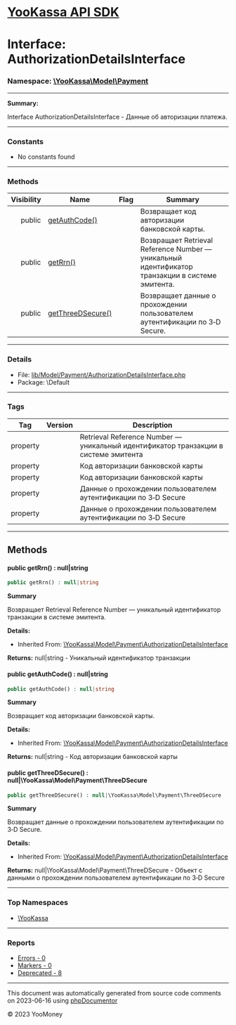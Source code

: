 # [YooKassa API SDK](../home.md)

# Interface: AuthorizationDetailsInterface
### Namespace: [\YooKassa\Model\Payment](../namespaces/yookassa-model-payment.md)
---
**Summary:**

Interface AuthorizationDetailsInterface - Данные об авторизации платежа.

---
### Constants
* No constants found

---
### Methods
| Visibility | Name | Flag | Summary |
| ----------:| ---- | ---- | ------- |
| public | [getAuthCode()](../classes/YooKassa-Model-Payment-AuthorizationDetailsInterface.md#method_getAuthCode) |  | Возвращает код авторизации банковской карты. |
| public | [getRrn()](../classes/YooKassa-Model-Payment-AuthorizationDetailsInterface.md#method_getRrn) |  | Возвращает Retrieval Reference Number — уникальный идентификатор транзакции в системе эмитента. |
| public | [getThreeDSecure()](../classes/YooKassa-Model-Payment-AuthorizationDetailsInterface.md#method_getThreeDSecure) |  | Возвращает данные о прохождении пользователем аутентификации по 3‑D Secure. |

---
### Details
* File: [lib/Model/Payment/AuthorizationDetailsInterface.php](../../lib/Model/Payment/AuthorizationDetailsInterface.php)
* Package: \Default

---
### Tags
| Tag | Version | Description |
| --- | ------- | ----------- |
| property |  | Retrieval Reference Number — уникальный идентификатор транзакции в системе эмитента |
| property |  | Код авторизации банковской карты |
| property |  | Код авторизации банковской карты |
| property |  | Данные о прохождении пользователем аутентификации по 3‑D Secure |
| property |  | Данные о прохождении пользователем аутентификации по 3‑D Secure |

---
## Methods
<a name="method_getRrn" class="anchor"></a>
#### public getRrn() : null|string

```php
public getRrn() : null|string
```

**Summary**

Возвращает Retrieval Reference Number — уникальный идентификатор транзакции в системе эмитента.

**Details:**
* Inherited From: [\YooKassa\Model\Payment\AuthorizationDetailsInterface](../classes/YooKassa-Model-Payment-AuthorizationDetailsInterface.md)

**Returns:** null|string - Уникальный идентификатор транзакции


<a name="method_getAuthCode" class="anchor"></a>
#### public getAuthCode() : null|string

```php
public getAuthCode() : null|string
```

**Summary**

Возвращает код авторизации банковской карты.

**Details:**
* Inherited From: [\YooKassa\Model\Payment\AuthorizationDetailsInterface](../classes/YooKassa-Model-Payment-AuthorizationDetailsInterface.md)

**Returns:** null|string - Код авторизации банковской карты


<a name="method_getThreeDSecure" class="anchor"></a>
#### public getThreeDSecure() : null|\YooKassa\Model\Payment\ThreeDSecure

```php
public getThreeDSecure() : null|\YooKassa\Model\Payment\ThreeDSecure
```

**Summary**

Возвращает данные о прохождении пользователем аутентификации по 3‑D Secure.

**Details:**
* Inherited From: [\YooKassa\Model\Payment\AuthorizationDetailsInterface](../classes/YooKassa-Model-Payment-AuthorizationDetailsInterface.md)

**Returns:** null|\YooKassa\Model\Payment\ThreeDSecure - Объект с данными о прохождении пользователем аутентификации по 3‑D Secure




---

### Top Namespaces

* [\YooKassa](../namespaces/yookassa.md)

---

### Reports
* [Errors - 0](../reports/errors.md)
* [Markers - 0](../reports/markers.md)
* [Deprecated - 8](../reports/deprecated.md)

---

This document was automatically generated from source code comments on 2023-06-16 using [phpDocumentor](http://www.phpdoc.org/)

&copy; 2023 YooMoney